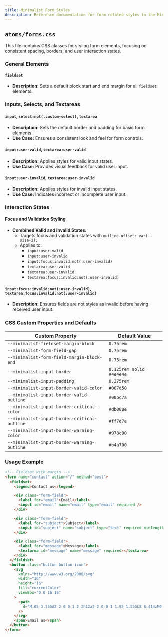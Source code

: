 ```yaml
---
title: Minimalist Form Styles
description: Reference documentation for form related styles in the Minimalist CSS library.
---
```


## `atoms/forms.css`

This file contains CSS classes for styling form elements, focusing on consistent spacing, borders, and user interaction states.

### General Elements

#### `fieldset`

- **Description:** Sets a default block start and end margin for all `fieldset` elements.

### Inputs, Selects, and Textareas

#### `input`, `select:not(.custom-select)`, `textarea`

- **Description:** Sets the default border and padding for basic form elements.
- **Use Case:** Ensures a consistent look and feel for form controls.

#### `input:user-valid`, `textarea:user-valid`

- **Description:** Applies styles for valid input states.
- **Use Case:** Provides visual feedback for valid user input.

#### `input:user-invalid`, `textarea:user-invalid`

- **Description:** Applies styles for invalid input states.
- **Use Case:** Indicates incorrect or incomplete user input.

### Interaction States

#### Focus and Validation Styling

- **Combined Valid and Invalid States:**
  - Targets focus and validation states with `outline-offset: var(--size-2);`
  - Applies to:
    - `input:user-valid`
    - `input:user-invalid`
    - `input:focus:invalid:not(:user-invalid)`
    - `textarea:user-valid`
    - `textarea:user-invalid`
    - `textarea:focus:invalid:not(:user-invalid)`

#### `input:focus:invalid:not(:user-invalid)`, `textarea:focus:invalid:not(:user-invalid)`

- **Description:** Ensures fields are not styles as invalid before having received user input.

### CSS Custom Properties and Defaults

| Custom Property                              | Default Value            |
| -------------------------------------------- | ------------------------ |
| `--minimalist-fieldset-margin-block`         | `0.75rem`                |
| `--minimalist-form-field-gap`                | `0.75rem`                |
| `--minimalist-form-field-margin-block-end`   | `0.75rem`                |
| `--minimalist-input-border`                  | `0.125rem solid #4e4e4e` |
| `--minimalist-input-padding`                 | `0.375rem`               |
| `--minimalist-input-border-valid-color`      | `#007d50`                |
| `--minimalist-input-border-valid-outline`    | `#00bc7a`                |
| `--minimalist-input-border-critical-color`   | `#db000e`                |
| `--minimalist-input-border-critical-outline` | `#ff7d7e`                |
| `--minimalist-input-border-warning-color`    | `#978c00`                |
| `--minimalist-input-border-warning-outline`  | `#b4a700`                |

### Usage Example

```html
<!-- Fieldset with margin -->
<form name="contact" action="/" method="post">
  <fieldset>
    <legend>Contact us</legend>

    <div class="form-field">
      <label for="email">Email</label>
      <input id="email" name="email" type="email" required />
    </div>

    <div class="form-field">
      <label for="subject">Subject</label>
      <input id="subject" name="subject" type="text" required minlength="10" />
    </div>

    <div class="form-field">
      <label for="message">Message</label>
      <textarea id="message" name="message" required></textarea>
    </div>
  </fieldset>
  <button class="button button-icon">
    <svg
      xmlns="http://www.w3.org/2000/svg"
      width="16"
      height="16"
      fill="currentColor"
      viewBox="0 0 16 16"
    >
      <path
        d="M.05 3.555A2 2 0 0 1 2 2h12a2 2 0 0 1 1.95 1.555L8 8.414zM0 4.697v7.104l5.803-3.558zM6.761 8.83l-6.57 4.027A2 2 0 0 0 2 14h12a2 2 0 0 0 1.808-1.144l-6.57-4.027L8 9.586zm3.436-.586L16 11.801V4.697z"
      />
    </svg>
    <span>Email us</span>
  </button>
</form>
```
